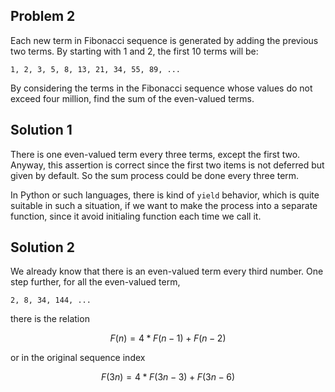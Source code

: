 ## Problem 2

Each new term in Fibonacci sequence is generated by adding the previous two
terms. By starting with 1 and 2, the first 10 terms will be:

    1, 2, 3, 5, 8, 13, 21, 34, 55, 89, ...

By considering the terms in the Fibonacci sequence whose values do not exceed
four million, find the sum of the even-valued terms.

## Solution 1

There is one even-valued term every three terms, except the first two. Anyway,
this assertion is correct since the first two items is not deferred but given
by default. So the sum process could be done every three term.

In Python or such languages, there is kind of `yield` behavior, which is quite
suitable in such a situation, if we want to make the process into a separate
function, since it avoid initialing function each time we call it.

## Solution 2

We already know that there is an even-valued term every third number. One step
further, for all the even-valued term,

    2, 8, 34, 144, ...

there is the relation

$$
F(n) = 4 * F(n - 1) + F(n - 2)
$$

or in the original sequence index

$$
F(3n) = 4 * F(3n - 3) + F(3n - 6)
$$
